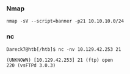 
### Nmap

```
nmap -sV --script=banner -p21 10.10.10.0/24
```

### nc
```shell-session
Dareck7@htb[/htb]$ nc -nv 10.129.42.253 21

(UNKNOWN) [10.129.42.253] 21 (ftp) open
220 (vsFTPd 3.0.3)
```